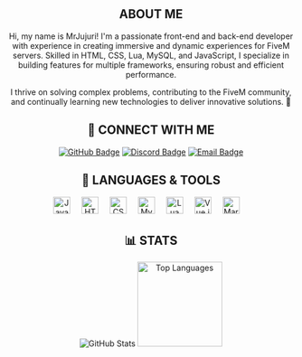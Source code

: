 <br clear="both"> <h2 align="center">ABOUT ME</h2>
<p align="center">Hi, my name is MrJujuri! I'm a passionate front-end and back-end developer with experience in creating immersive and dynamic experiences for FiveM servers. Skilled in HTML, CSS, Lua, MySQL, and JavaScript, I specialize in building features for multiple frameworks, ensuring robust and efficient performance.</p> <p align="center">I thrive on solving complex problems, contributing to the FiveM community, and continually learning new technologies to deliver innovative solutions. 🚀</p>
<h2 align="center">🔗 CONNECT WITH ME</h2> <p align="center"> <a href="https://github.com/MrJujuri"><img src="https://img.shields.io/badge/GitHub-%2312100E.svg?style=flat&logo=github&logoColor=white" alt="GitHub Badge" /></a> <a href="https://discord.gg/"><img src="https://img.shields.io/badge/Discord-%237289DA.svg?style=flat&logo=discord&logoColor=white" alt="Discord Badge" /></a> <a href="mailto:your.email@example.com"><img src="https://img.shields.io/badge/Email-D14836?style=flat&logo=gmail&logoColor=white" alt="Email Badge" /></a> </p>
<h2 align="center">🧰 LANGUAGES & TOOLS</h2> <p align="center"> <img src="https://cdn.jsdelivr.net/gh/devicons/devicon/icons/javascript/javascript-original.svg" height="30" alt="JavaScript logo" /> <img width="12" /> <img src="https://cdn.jsdelivr.net/gh/devicons/devicon/icons/html5/html5-original.svg" height="30" alt="HTML5 logo" /> <img width="12" /> <img src="https://cdn.jsdelivr.net/gh/devicons/devicon/icons/css3/css3-original.svg" height="30" alt="CSS3 logo" /> <img width="12" /> <img src="https://cdn.jsdelivr.net/gh/devicons/devicon/icons/mysql/mysql-original.svg" height="30" alt="MySQL logo" /> <img width="12" /> <img src="https://cdn.jsdelivr.net/gh/devicons/devicon/icons/lua/lua-original.svg" height="30" alt="Lua logo" /> <img width="12" /> <img src="https://cdn.jsdelivr.net/gh/devicons/devicon/icons/vuejs/vuejs-original.svg" height="30" alt="Vue.js logo" /> <img width="12" /> <img src="https://cdn.jsdelivr.net/gh/devicons/devicon/icons/markdown/markdown-original.svg" height="30" alt="Markdown logo" /> <img width="12" /> </p>
<h2 align="center">📊 STATS</h2> <div align="center"> <img src="https://github-readme-stats.vercel.app/api?username=MrJujuri&show_icons=true&theme=radical" alt="GitHub Stats" /> <img src="https://github-readme-stats.vercel.app/api/top-langs?username=MrJujuri&locale=en&hide_title=false&layout=compact&card_width=320&langs_count=5&theme=radical&hide_border=false" height="150" alt="Top Languages" /> </div>
